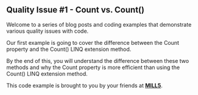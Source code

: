 ## Quality Issue #1 - Count vs. Count()

Welcome to a series of blog posts and coding examples that demonstrate various quality issues with code.

Our first example is going to cover the difference between the Count property and the Count() LINQ extension method.

By the end of this, you will understand the difference between these two methods and why the Count property is more efficient than using the Count() LINQ extension method.

This code example is brought to you by your friends at **[MILL5](https://mill5.com)**.
